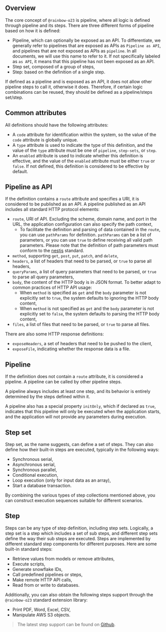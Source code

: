 ## Overview

The core concept of `@rainbow-o23` is pipeline, where all logic is defined through pipeline and its steps. There are three different forms
of
pipeline based on how it is defined:

- Pipeline, which can optionally be exposed as an API. To differentiate, we generally refer to pipelines that are exposed as
  APIs as `Pipeline as API`, and pipelines that are not exposed as APIs as `pipeline`. In all documents, we will use
  this name to refer to it. If not specifically labeled as `as API`, it means that this pipeline has not been exposed as an API.
- Step set, composed of a group of steps,
- Step: based on the definition of a single step.

If defined as a pipeline and is exposed as an API, it does not allow other pipeline steps to call it, otherwise it does. Therefore, if
certain logic combinations can be reused, they should be defined as a pipeline/steps set/step.

## Common attributes

All definitions should have the following attributes:

- A `code` attribute for identification within the system, so the value of the `code` attribute is globally unique.
- A `type` attribute is used to indicate the type of this definition, and the value of the `type` attribute must be one
  of `pipeline`, `step-sets`, or `step`.
- An `enabled` attribute is used to indicate whether this definition is effective, and the value of the `enabled` attribute must be
  either `true` or `false`. If not defined, this definition is considered to be effective by default.

## Pipeline as API

If the definition contains a `route` attribute and specifies a URI, it is considered to be published as an API. A pipeline published
as an API includes all standard HTTP protocol elements:

- `route`, URI of API. Excluding the scheme, domain name, and port in the URL, the application configuration can also specify the path
  context,
	- To facilitate the definition and parsing of data contained in the `route`, you can use `pathParams` for definition. `pathParams` can
	  be a list of parameters, or you can use `true` to define receiving all valid path parameters. Please note that the definition of path
	  parameters must conform to the [nestjs](https://docs.nestjs.com/controllers#route-parameters) standard.
- `method`, supporting `get`, `post`, `put`, `patch`, and `delete`,
- `headers`, a list of headers that need to be parsed, or `true` to parse all headers,
- `queryParams`, a list of query parameters that need to be parsed, or `true` to parse all query parameters,
- `body`, the content of the HTTP body is in JSON format. To better adapt to common practices of HTTP API usage:
	- When `method` is specified as `get` and the `body` parameter is not explicitly set to `true`, the system defaults to ignoring the HTTP
	  body content,
	- When `method` is not specified as `get` and the `body` parameter is not explicitly set to `false`, the system defaults to parsing the
	  HTTP body content,
- `files`, a list of files that need to be parsed, or `true` to parse all files.

There are also some HTTP response definitions:

- `exposeHeaders`, a set of headers that need to be pushed to the client,
- `exposeFile`, indicating whether the response data is a file.

## Pipeline

If the definition does not contain a `route` attribute, it is considered a pipeline. A pipeline can be called by other pipeline steps.

A pipeline always includes at least one step, and its behavior is entirely determined by the steps defined within it.

A pipeline also has a special property `initOnly`, which if declared as `true`, indicates that this pipeline will only be
executed when the application starts, and the application will not provide any parameters during execution.

## Step set

Step set, as the name suggests, can define a set of steps. They can also define how their built-in steps are executed, typically in the
following ways:

- Synchronous serial,
- Asynchronous serial,
- Synchronous parallel,
- Conditional execution,
- Loop execution (only for input data as an array),
- Start a database transaction.

By combining the various types of step collections mentioned above, you can construct execution sequences suitable for different scenarios.

## Step

Steps can be any type of step definition, including step sets. Logically, a step set is a step which includes a set of sub steps, and
different step sets define the way their sub steps are executed. Steps are implemented by different standard step components for
different purposes. Here are some built-in standard steps:

- Retrieve values from models or remove attributes,
- Execute scripts,
- Generate snowflake IDs,
- Call predefined pipelines or steps,
- Make remote HTTP API calls,
- Read from or write to databases.

Additionally, you can also obtain the following steps support through the `@rainbow-o23` standard extension library:

- Print PDF, Word, Excel, CSV,
- Manipulate AWS S3 objects.

> The latest step support can be found on [Github](https://github.com/InsureMO/rainbow-o23).
